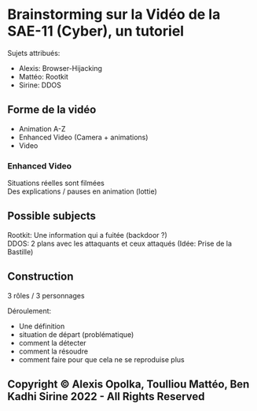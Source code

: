 # Brainstorming sur la Vidéo de la SAE-11 (Cyber), un tutoriel

Sujets attribués:

- Alexis: Browser-Hijacking
- Mattéo: Rootkit
- Sirine: DDOS

## Forme de la vidéo

- Animation A-Z
- Enhanced Video (Camera + animations)
- Video

### Enhanced Video

Situations réelles sont filmées\
Des explications / pauses en animation (lottie)

## Possible subjects

Rootkit: Une information qui a fuitée (backdoor ?)\
DDOS: 2 plans avec les attaquants et ceux attaqués (Idée: Prise de la Bastille)

## Construction

3 rôles / 3 personnages

Déroulement:

- Une définition
- situation de départ (problématique)
- comment la détecter
- comment la résoudre
- comment faire pour que cela ne se reproduise plus

## Copyright &copy; Alexis Opolka, Toulliou Mattéo, Ben Kadhi Sirine 2022 - All Rights Reserved
